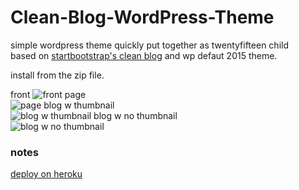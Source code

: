 # Clean-Blog-WordPress-Theme
simple wordpress theme quickly put together as twentyfifteen child  
based on [startbootstrap's clean blog](http://ironsummitmedia.github.io/startbootstrap-clean-blog/) and wp defaut 2015 theme.  

install from the zip file.  

front
![front](http://ibin.co/28ltTNaJIKtD)
page  
![page](http://ibin.co/28lu4X85G9mx)
blog w thumbnail  
![blog w thumbnail](http://ibin.co/28luKliiyfLr)
blog w no thumbnail  
![blog w no thumbnail](http://ibin.co/28luQhVsihpf)

### notes
[deploy on heroku](https://ksylvest.com/posts/2014-05-02/deploying-wordpress-to-heroku)
